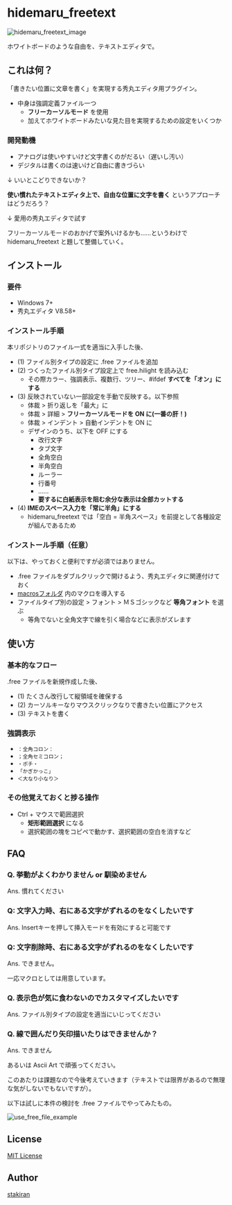 # hidemaru_freetext
![hidemaru_freetext_image](https://user-images.githubusercontent.com/23325839/51909987-4314ee80-2411-11e9-92d1-f04477adb509.jpg)

ホワイトボードのような自由を、テキストエディタで。

## これは何？
「書きたい位置に文章を書く」を実現する秀丸エディタ用プラグイン。

- 中身は強調定義ファイル一つ
  - **フリーカーソルモード** を使用
  - 加えてホワイトボードみたいな見た目を実現するための設定をいくつか

### 開発動機
- アナログは使いやすいけど文字書くのがだるい（遅いし汚い）
- デジタルは書くのは速いけど自由に書きづらい

↓ いいとこどりできないか？

**使い慣れたテキストエディタ上で、自由な位置に文字を書く** というアプローチはどうだろう？

↓ 愛用の秀丸エディタで試す

フリーカーソルモードのおかげで案外いけるかも……というわけで hidemaru_freetext と題して整備していく。

## インストール

### 要件
- Windows 7+
- 秀丸エディタ V8.58+

### インストール手順
本リポジトリのファイル一式を適当に入手した後、

- (1) ファイル別タイプの設定に .free ファイルを追加
- (2) つくったファイル別タイプ設定上で free.hilight を読み込む
  - その際カラー、強調表示、複数行、ツリー、#ifdef **すべてを「オン」にする**
- (3) 反映されていない一部設定を手動で反映する。以下参照
  - 体裁 > 折り返しを「最大」に
  - 体裁 > 詳細 > **フリーカーソルモードを ON に(一番の肝！)**
  - 体裁 > インデント > 自動インデントを ON に
  - デザインのうち、以下を OFF にする
    - 改行文字
    - タブ文字
    - 全角空白
    - 半角空白
    - ルーラー
    - 行番号
    - ……
    - **要するに白紙表示を阻む余分な表示は全部カットする**
- (4) **IMEのスペース入力を「常に半角」にする**
  - hidemaru_freetext では「空白 = 半角スペース」を前提として各種設定が組んであるため

### インストール手順（任意）
以下は、やっておくと便利ですが必須ではありません。

- .free ファイルをダブルクリックで開けるよう、秀丸エディタに関連付けておく
- [macrosフォルダ](macros) 内のマクロを導入する
- ファイルタイプ別の設定 > フォント > ＭＳゴシックなど **等角フォント** を選ぶ
  - 等角でないと全角文字で線を引く場合などに表示がズレます

## 使い方

### 基本的なフロー
.free ファイルを新規作成した後、

- (1) たくさん改行して縦領域を確保する
- (2) カーソルキーなりマウスクリックなりで書きたい位置にアクセス
- (3) テキストを書く

### 強調表示
- `：全角コロン：`
- `；全角セミコロン；`
- `・ポチ・`
- `「かぎかっこ」`
- `＜大なり小なり＞`

### その他覚えておくと捗る操作
- Ctrl + マウスで範囲選択
  - **矩形範囲選択** になる
  - 選択範囲の塊をコピペで動かす、選択範囲の空白を消すなど

## FAQ

### Q. 挙動がよくわかりません or 馴染めません
Ans. 慣れてください

### Q: 文字入力時、右にある文字がずれるのをなくしたいです
Ans. Insertキーを押して挿入モードを有効にすると可能です

### Q: 文字削除時、右にある文字がずれるのをなくしたいです
Ans. できません。

一応マクロとしては用意しています。

### Q. 表示色が気に食わないのでカスタマイズしたいです
Ans. ファイル別タイプの設定を適当にいじってください

### Q. 線で囲んだり矢印描いたりはできませんか？
Ans. できません

あるいは Ascii Art で頑張ってください。

このあたりは課題なので今後考えていきます（テキストでは限界があるので無理な気がしないでもないですが）。

以下は試しに本件の検討を .free ファイルでやってみたもの。

![use_free_file_example](https://user-images.githubusercontent.com/23325839/51909991-46a87580-2411-11e9-9657-174630526660.jpg)

## License
[MIT License](LICENSE)

## Author
[stakiran](https://github.com/stakiran)
